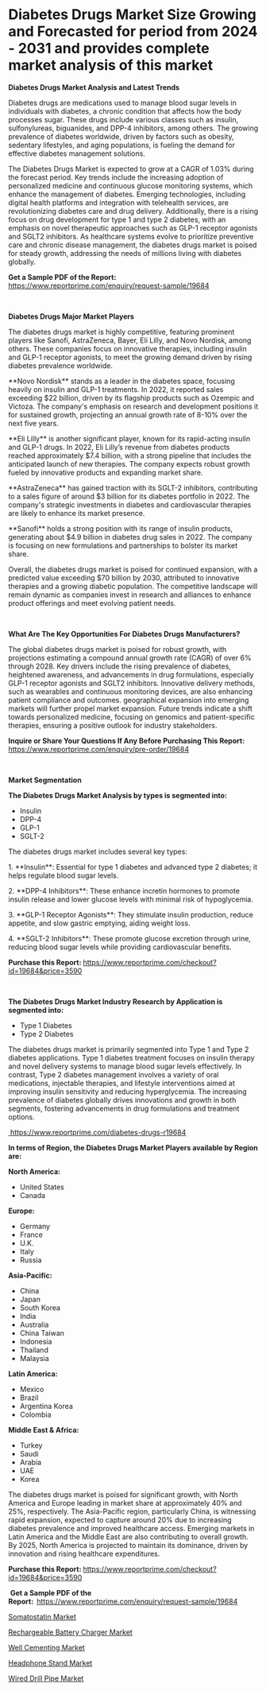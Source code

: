 <p><h1>Diabetes Drugs Market Size Growing and Forecasted for period from 2024 - 2031 and provides complete market analysis of this market</h1></p><p><strong>Diabetes Drugs Market Analysis and Latest Trends</strong></p>
<p><p>Diabetes drugs are medications used to manage blood sugar levels in individuals with diabetes, a chronic condition that affects how the body processes sugar. These drugs include various classes such as insulin, sulfonylureas, biguanides, and DPP-4 inhibitors, among others. The growing prevalence of diabetes worldwide, driven by factors such as obesity, sedentary lifestyles, and aging populations, is fueling the demand for effective diabetes management solutions.</p><p>The Diabetes Drugs Market is expected to grow at a CAGR of 1.03% during the forecast period. Key trends include the increasing adoption of personalized medicine and continuous glucose monitoring systems, which enhance the management of diabetes. Emerging technologies, including digital health platforms and integration with telehealth services, are revolutionizing diabetes care and drug delivery. Additionally, there is a rising focus on drug development for type 1 and type 2 diabetes, with an emphasis on novel therapeutic approaches such as GLP-1 receptor agonists and SGLT2 inhibitors. As healthcare systems evolve to prioritize preventive care and chronic disease management, the diabetes drugs market is poised for steady growth, addressing the needs of millions living with diabetes globally.</p></p>
<p><strong>Get a Sample PDF of the Report:&nbsp;</strong> <a href="https://www.reportprime.com/enquiry/request-sample/19684?utm_campaign=11&utm_medium=2&utm_source=Github&utm_content=ia&utm_term=02122024&utm_id=diabetes-drugs">https://www.reportprime.com/enquiry/request-sample/19684</a></p>
<p>&nbsp;</p>
<p><strong>Diabetes Drugs Major Market Players</strong></p>
<p><p>The diabetes drugs market is highly competitive, featuring prominent players like Sanofi, AstraZeneca, Bayer, Eli Lilly, and Novo Nordisk, among others. These companies focus on innovative therapies, including insulin and GLP-1 receptor agonists, to meet the growing demand driven by rising diabetes prevalence worldwide.</p><p>**Novo Nordisk** stands as a leader in the diabetes space, focusing heavily on insulin and GLP-1 treatments. In 2022, it reported sales exceeding $22 billion, driven by its flagship products such as Ozempic and Victoza. The company's emphasis on research and development positions it for sustained growth, projecting an annual growth rate of 8-10% over the next five years.</p><p>**Eli Lilly** is another significant player, known for its rapid-acting insulin and GLP-1 drugs. In 2022, Eli Lilly’s revenue from diabetes products reached approximately $7.4 billion, with a strong pipeline that includes the anticipated launch of new therapies. The company expects robust growth fueled by innovative products and expanding market share.</p><p>**AstraZeneca** has gained traction with its SGLT-2 inhibitors, contributing to a sales figure of around $3 billion for its diabetes portfolio in 2022. The company's strategic investments in diabetes and cardiovascular therapies are likely to enhance its market presence.</p><p>**Sanofi** holds a strong position with its range of insulin products, generating about $4.9 billion in diabetes drug sales in 2022. The company is focusing on new formulations and partnerships to bolster its market share.</p><p>Overall, the diabetes drugs market is poised for continued expansion, with a predicted value exceeding $70 billion by 2030, attributed to innovative therapies and a growing diabetic population. The competitive landscape will remain dynamic as companies invest in research and alliances to enhance product offerings and meet evolving patient needs.</p></p>
<p>&nbsp;</p>
<p><strong>What Are The Key Opportunities For Diabetes Drugs Manufacturers?</strong></p>
<p><p>The global diabetes drugs market is poised for robust growth, with projections estimating a compound annual growth rate (CAGR) of over 6% through 2028. Key drivers include the rising prevalence of diabetes, heightened awareness, and advancements in drug formulations, especially GLP-1 receptor agonists and SGLT2 inhibitors. Innovative delivery methods, such as wearables and continuous monitoring devices, are also enhancing patient compliance and outcomes. geographical expansion into emerging markets will further propel market expansion. Future trends indicate a shift towards personalized medicine, focusing on genomics and patient-specific therapies, ensuring a positive outlook for industry stakeholders.</p></p>
<p><strong>Inquire or Share Your Questions If Any Before Purchasing This Report:</strong> <a href="https://www.reportprime.com/enquiry/pre-order/19684?utm_campaign=11&utm_medium=2&utm_source=Github&utm_content=ia&utm_term=02122024&utm_id=diabetes-drugs">https://www.reportprime.com/enquiry/pre-order/19684</a></p>
<p>&nbsp;</p>
<p><strong>Market Segmentation</strong></p>
<p><strong>The Diabetes Drugs Market Analysis by types is segmented into:</strong></p>
<p><ul><li>Insulin</li><li>DPP-4</li><li>GLP-1</li><li>SGLT-2</li></ul></p>
<p><p>The diabetes drugs market includes several key types: </p><p>1. **Insulin**: Essential for type 1 diabetes and advanced type 2 diabetes; it helps regulate blood sugar levels.</p><p>2. **DPP-4 Inhibitors**: These enhance incretin hormones to promote insulin release and lower glucose levels with minimal risk of hypoglycemia.</p><p>3. **GLP-1 Receptor Agonists**: They stimulate insulin production, reduce appetite, and slow gastric emptying, aiding weight loss.</p><p>4. **SGLT-2 Inhibitors**: These promote glucose excretion through urine, reducing blood sugar levels while providing cardiovascular benefits.</p></p>
<p><strong>Purchase this Report:&nbsp;</strong><a href="https://www.reportprime.com/checkout?id=19684&price=3590&utm_campaign=11&utm_medium=2&utm_source=Github&utm_content=ia&utm_term=02122024&utm_id=diabetes-drugs">https://www.reportprime.com/checkout?id=19684&price=3590</a></p>
<p>&nbsp;</p>
<p><strong>The Diabetes Drugs Market Industry Research by Application is segmented into:</strong></p>
<p><ul><li>Type 1 Diabetes</li><li>Type 2 Diabetes</li></ul></p>
<p><p>The diabetes drugs market is primarily segmented into Type 1 and Type 2 diabetes applications. Type 1 diabetes treatment focuses on insulin therapy and novel delivery systems to manage blood sugar levels effectively. In contrast, Type 2 diabetes management involves a variety of oral medications, injectable therapies, and lifestyle interventions aimed at improving insulin sensitivity and reducing hyperglycemia. The increasing prevalence of diabetes globally drives innovations and growth in both segments, fostering advancements in drug formulations and treatment options.</p></p>
<p><a href="https://www.reportprime.com/diabetes-drugs-r19684?utm_campaign=11&utm_medium=2&utm_source=Github&utm_content=ia&utm_term=02122024&utm_id=diabetes-drugs">&nbsp;https://www.reportprime.com/diabetes-drugs-r19684</a></p>
<p><strong>In terms of Region, the Diabetes Drugs Market Players available by Region are:</strong></p>
<p>
    <p> <strong> North America: </strong>
        <ul>
            <li>United States</li>
            <li>Canada</li>
        </ul>
        </p> 
    <p> <strong> Europe: </strong>
        <ul>
            <li>Germany</li>
            <li>France</li>
            <li>U.K.</li>
            <li>Italy</li>
            <li>Russia</li>
        </ul>
        </p> 
    <p> <strong> Asia-Pacific: </strong>
        <ul>
            <li>China</li>
            <li>Japan</li>
            <li>South Korea</li>
            <li>India</li>
            <li>Australia</li>
            <li>China Taiwan</li>
            <li>Indonesia</li>
            <li>Thailand</li>
            <li>Malaysia</li>
        </ul>
        </p> 
    <p> <strong> Latin America: </strong>
        <ul>
            <li>Mexico</li>
            <li>Brazil</li>
            <li>Argentina Korea</li>
            <li>Colombia</li>
        </ul>
        </p> 
    <p> <strong> Middle East & Africa: </strong>
        <ul>
            <li>Turkey</li>
            <li>Saudi</li>
            <li>Arabia</li>
            <li>UAE</li>
            <li>Korea</li>
        </ul>
    </p>
    </p>
<p><p>The diabetes drugs market is poised for significant growth, with North America and Europe leading in market share at approximately 40% and 25%, respectively. The Asia-Pacific region, particularly China, is witnessing rapid expansion, expected to capture around 20% due to increasing diabetes prevalence and improved healthcare access. Emerging markets in Latin America and the Middle East are also contributing to overall growth. By 2025, North America is projected to maintain its dominance, driven by innovation and rising healthcare expenditures.</p></p>
<p><strong>Purchase this Report: </strong><a href="https://www.reportprime.com/checkout?id=19684&price=3590&utm_campaign=11&utm_medium=2&utm_source=Github&utm_content=ia&utm_term=02122024&utm_id=diabetes-drugs">https://www.reportprime.com/checkout?id=19684&price=3590</a></p>
<p>&nbsp;<strong>Get a Sample PDF of the Report:&nbsp;&nbsp;</strong><a href="https://www.reportprime.com/enquiry/request-sample/19684?utm_campaign=11&utm_medium=2&utm_source=Github&utm_content=ia&utm_term=02122024&utm_id=diabetes-drugs">https://www.reportprime.com/enquiry/request-sample/19684</a></p>
<p><strong></strong></p>
<p><p><a href="https://github.com/ChiragRp1/Market-Research-Report-List-6/blob/main/somatostatin-market.md?utm_campaign=11&utm_medium=2&utm_source=Github&utm_content=ia&utm_term=02122024&utm_id=diabetes-drugs">Somatostatin Market</a></p><p><a href="https://issuu.com/reportprime-2/docs/rechargeable-battery-charger-market-size-2030.pptx?utm_campaign=11&utm_medium=2&utm_source=Github&utm_content=ia&utm_term=02122024&utm_id=diabetes-drugs">Rechargeable Battery Charger Market</a></p><p><a href="https://www.linkedin.com/pulse/well-cementing-market-growth-forecast-size-projected-136-cagr-z7dpf?utm_campaign=11&utm_medium=2&utm_source=Github&utm_content=ia&utm_term=02122024&utm_id=diabetes-drugs">Well Cementing Market</a></p><p><a href="https://issuu.com/reportprime-2/docs/headphone-stand-market-size-2030.pptx?utm_campaign=11&utm_medium=2&utm_source=Github&utm_content=ia&utm_term=02122024&utm_id=diabetes-drugs">Headphone Stand Market</a></p><p><a href="https://www.linkedin.com/pulse/comprehensive-evaluation-wired-drill-pipe-market-size-share-gombf?utm_campaign=11&utm_medium=2&utm_source=Github&utm_content=ia&utm_term=02122024&utm_id=diabetes-drugs">Wired Drill Pipe Market</a></p></p>